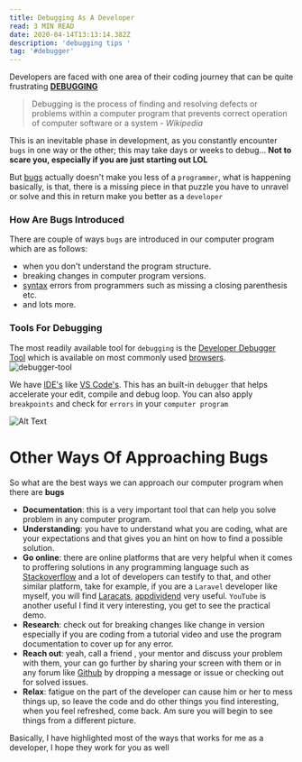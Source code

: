 ```yaml
---
title: Debugging As A Developer
read: 3 MIN READ
date: 2020-04-14T13:13:14.382Z
description: 'debugging tips '
tag: '#debugger'
---
```

Developers are faced with one area of their coding journey that can be quite frustrating **[DEBUGGING](https://en.m.wikipedia.org/wiki/Debugging)**

> Debugging is the process of finding and resolving defects or problems within a computer program that prevents correct operation of computer software or a system - *Wikipedia* 

This is an inevitable phase in development, as you constantly encounter `bugs` in one way or the other; this may take days or weeks to debug... **Not to scare you,  especially if you are just starting out LOL**

But [bugs](https://en.m.wikipedia.org/wiki/Software_bug) actually doesn't make you less of a `programmer`,  what is happening basically, is that, there is a missing piece in that puzzle you have to unravel or solve and  this in return make you better as a `developer`

### How Are Bugs Introduced

There are couple of ways `bugs` are introduced in our computer program which are as follows:

* when you don't understand the program structure.
* breaking changes in computer program versions. 
* [syntax](https://en.m.wikipedia.org/wiki/Syntax_error) errors from programmers such as missing a closing parenthesis etc.
* and lots more.

### Tools For Debugging

The most readily available tool for `debugging` is the [Developer Debugger Tool](https://en.m.wikipedia.org/wiki/Debugger) which is available on most commonly used [browsers](https://developer.mozilla.org/en-US/docs/Learn/Common_questions/What_are_browser_developer_tools).\
![debugger-tool](https://dev-to-uploads.s3.amazonaws.com/i/lncuhygbke35hyn9hoon.PNG)

We have [IDE's](https://www.google.com/amp/s/stackify.com/top-integrated-developer-environments-ides/amp/) like  [VS Code's](https://code.visualstudio.com/docs/editor/debugging). This has an built-in `debugger` that helps accelerate your edit, compile and debug loop. You can also apply `breakpoints` and check for `errors` in your `computer program` 

![Alt Text](https://dev-to-uploads.s3.amazonaws.com/i/xohrnv3aaf1oqvol3aeq.PNG)

# Other Ways Of Approaching Bugs

So what are the best ways we can approach our computer program when there are **bugs**

* **Documentation**: this is a very important tool that can help you solve problem in any computer program.
* **Understanding**: you have to understand what you are coding,  what are your expectations and that gives you an hint on how to find a possible solution.
* **Go online**: there are online platforms that are very helpful when it comes to proffering solutions in any programming language such as [Stackoverflow](https://stackoverflow.com/) and a lot of developers can testify to that,  and other similar platform, take for example, if you are a `Laravel` developer like myself,  you will find [Laracats](https://laracasts.com/),  [appdividend](https://appdividend.com/amp/laravel-tutorial/) very useful. `YouTube` is another useful I find it very interesting, you get to see the practical demo.
* **Research**: check out for breaking changes like change in version especially if you are coding from a tutorial video and use the program documentation to cover up for any error.
* **Reach out**: yeah,  call a friend , your mentor and discuss your problem with them,  your can go further by sharing your screen with them or in any forum like [Github](https://github.com/) by dropping a message or issue or checking out for solved issues.
* **Relax**: fatigue on the part of the developer can cause him or her to mess things up,  so leave the code and do other things you find interesting,  when you feel refreshed,  come back. Am sure you will begin to see things from a different picture.

Basically,  I have highlighted most of the ways that works for me as a developer,  I hope they work for you as well
